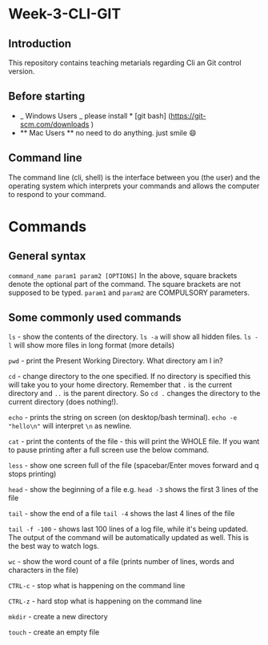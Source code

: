 # Week-3-CLI-GIT
## Introduction
This repository contains teaching metarials regarding Cli an Git control version.
## Before starting
-   _ Windows Users _   please install  * [git bash] (https://git-scm.com/downloads )
- ** Mac Users **  no need to do anything. just smile  :smile:
## Command line
The command line (cli, shell) is the interface between you (the user) and the operating system which interprets your commands and allows the computer to respond to your command.
# Commands

## General syntax
`command_name param1 param2 [OPTIONS]`
In the above, square brackets denote the optional part of the command.
The square brackets are not supposed to be typed.
`param1` and `param2` are COMPULSORY parameters.
## Some commonly used commands

`ls` - show the contents of the directory. `ls -a` will show all hidden files. `ls -l` will show more files in long format (more details)

`pwd` - print the Present Working Directory. What directory am I in? 

`cd` - change directory to the one specified. If no directory is specified this will take you to your home directory. Remember that `.` is the current directory and `..` is the parent directory. So `cd .` changes the directory to the current directory (does nothing!). 

`echo` - prints the string on screen (on desktop/bash terminal). `echo -e "hello\n"` will interpret `\n` as newline.

`cat` - print the contents of the file - this will print the WHOLE file. If you want to pause printing after a full screen use the below command.

`less` - show one screen full of the file (spacebar/Enter moves forward and q stops printing)

`head` - show the beginning of a file e.g. `head -3` shows the first 3 lines of the file

`tail` - show the end of a file `tail -4` shows the last 4 lines of the file

`tail -f -100` - shows last 100 lines of a log file, while it's being updated. The output of the command will be automatically updated as well. This is the best way to watch logs.

`wc` - show the word count of a file (prints number of lines, words and characters in the file)

`CTRL-c` - stop what is happening on the command line 

`CTRL-z` - hard stop what is happening on the command line 

`mkdir` - create a new directory

`touch` - create an empty file
